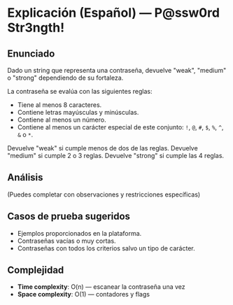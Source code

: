 # Explicación (Español) — P@ssw0rd Str3ngth!

## Enunciado

Dado un string que representa una contraseña, devuelve "weak", "medium" o "strong" dependiendo de su fortaleza.

La contraseña se evalúa con las siguientes reglas:

- Tiene al menos 8 caracteres.
- Contiene letras mayúsculas y minúsculas.
- Contiene al menos un número.
- Contiene al menos un carácter especial de este conjunto: `!`, `@`, `#`, `$`, `%`, `^`, `&` o `*`.

Devuelve "weak" si cumple menos de dos de las reglas. Devuelve "medium" si cumple 2 o 3 reglas. Devuelve "strong" si cumple las 4 reglas.

## Análisis

(Puedes completar con observaciones y restricciones específicas)

## Casos de prueba sugeridos

- Ejemplos proporcionados en la plataforma.
- Contraseñas vacías o muy cortas.
- Contraseñas con todos los criterios salvo un tipo de carácter.

## Complejidad

- **Time complexity**: O(n) — escanear la contraseña una vez
- **Space complexity**: O(1) — contadores y flags
